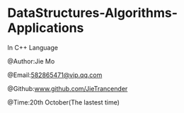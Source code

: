 # DataStructures-Algorithms-Applications
In C++ Language

@Author:Jie Mo

@Email:582865471@vip.qq.com

@Github:www.github.com/JieTrancender

@Time:20th October(The lastest time)
